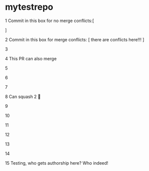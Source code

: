 # mytestrepo

1
Commit in this box for no merge conflicts:[



]

2
Commit in this box for merge conflicts: [ there are conflicts here!!!
]

3 

4 This PR can also merge

5

6

7

8 Can squash 2 :dog:

9

10

11

12

13

14

15 Testing, who gets authorship here? Who indeed!
